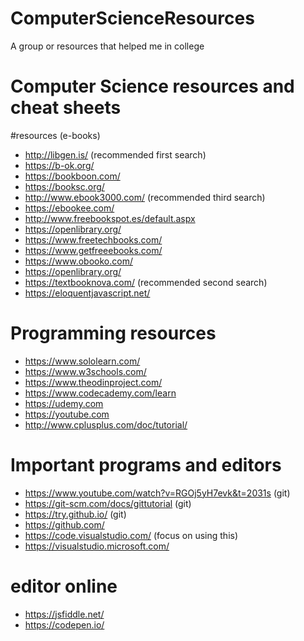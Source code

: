 # ComputerScienceResources
A group or resources that helped me in college
# Computer Science resources and cheat sheets 

#resources (e-books) 
- http://libgen.is/ (recommended first search) 
- https://b-ok.org/
- https://bookboon.com/
- https://booksc.org/
- http://www.ebook3000.com/ (recommended third search)
- https://ebookee.com/
- http://www.freebookspot.es/default.aspx
- https://openlibrary.org/
- https://www.freetechbooks.com/
- https://www.getfreeebooks.com/
- https://www.obooko.com/
- https://openlibrary.org/
- https://textbooknova.com/ (recommended second search) 
- https://eloquentjavascript.net/

# Programming resources
- https://www.sololearn.com/
- https://www.w3schools.com/
- https://www.theodinproject.com/
- https://www.codecademy.com/learn 
- https://udemy.com
- https://youtube.com
- http://www.cplusplus.com/doc/tutorial/

# Important programs and editors 
- https://www.youtube.com/watch?v=RGOj5yH7evk&t=2031s (git) 
- https://git-scm.com/docs/gittutorial (git)
- https://try.github.io/ (git) 
- https://github.com/
- https://code.visualstudio.com/ (focus on using this) 
- https://visualstudio.microsoft.com/

# editor online 
- https://jsfiddle.net/
- https://codepen.io/


